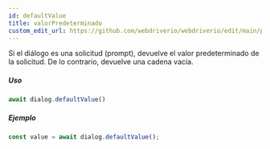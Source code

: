 ```yaml
---
id: defaultValue
title: valorPredeterminado
custom_edit_url: https://github.com/webdriverio/webdriverio/edit/main/packages/webdriverio/src/commands/dialog/defaultValue.ts
---
```


Si el diálogo es una solicitud (prompt), devuelve el valor predeterminado de la solicitud. De lo contrario, devuelve una cadena vacía.

##### Uso

```js
await dialog.defaultValue()
```

##### Ejemplo

```js title="dialogDefaultValue.js"
const value = await dialog.defaultValue();
```